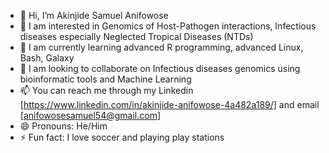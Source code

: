 - 👋 Hi, I’m Akinjide Samuel Anifowose
- 👀 I am interested in Genomics of Host-Pathogen interactions, Infectious diseases especially Neglected Tropical Diseases (NTDs) 
- 🌱 I am currently learning advanced R programming, advanced Linux, Bash, Galaxy
- 💞️ I am looking to collaborate on Infectious diseases genomics using bioinformatic tools and Machine Learning
- 📫 You can reach me through my Linkedin [https://www.linkedin.com/in/akinjide-anifowose-4a482a189/] and email [anifowosesamuel54@gmail.com]
- 😄 Pronouns: He/Him
- ⚡ Fun fact: I love soccer and playing play stations

<!---
Anifowak/Anifowak is a ✨ special ✨ repository because its `README.md` (this file) appears on your GitHub profile.
You can click the Preview link to take a look at your changes.
--->
